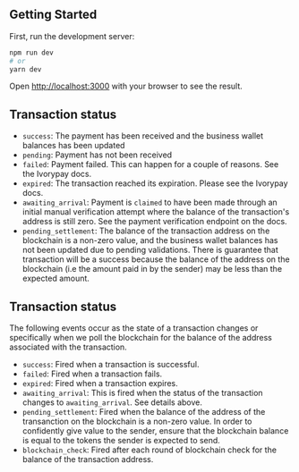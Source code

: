 ## Getting Started

First, run the development server:

```bash
npm run dev
# or
yarn dev
```

Open [http://localhost:3000](http://localhost:3000?tnxId=<YOUR_TRANSACTION_ID_GOES_HERE>) with your browser to see the result.

## Transaction status
- `success`: The payment has been received and the business wallet balances has been updated
- `pending`: Payment has not been received
- `failed`: Payment failed. This can happen for a couple of reasons. See the Ivorypay docs.
- `expired`: The transaction reached its expiration. Please see the Ivorypay docs.
- `awaiting_arrival`: Payment is `claimed` to have been made through an initial manual verification attempt where the balance of the transaction's address is still zero. See the payment verification endpoint on the docs.
- `pending_settlement`: The balance of the transaction address on the blockchain is a non-zero value, and the business wallet balances has not been updated due to pending validations. There is guarantee that transaction will be a success because the balance of the address on the blockchain (i.e the amount paid in by the sender) may be less than the expected amount.

## Transaction status
The following events occur as the state of a transaction changes or specifically when we poll the blockchain for the balance of the address associated with the transaction.

- `success`: Fired when a transaction is successful.
- `failed`: Fired when a transaction fails.
- `expired`: Fired when a transaction expires.
- `awaiting_arrival`: This is fired when the status of the transaction changes to `awaiting_arrival`. See details above.
- `pending_settlement`: Fired when the balance of the address of the transanction on the blockchain is a non-zero value. In order to confidently give value to the sender, ensure that the blockchain balance is equal to the tokens the sender is expected to send.
- `blockchain_check`: Fired after each round of blockchain check for the balance of the transaction address.

